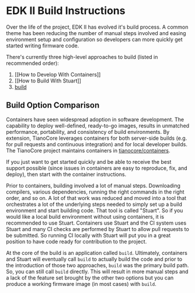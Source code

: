 # EDK II Build Instructions

Over the life of the project, EDK II has evolved it's build process. A common theme has been reducing the number of
manual steps involved and easing environment setup and configuration so developers can more quickly get started writing
firmware code.

There's currently three high-level approaches to build (listed in recommended order):

1. [[How to Develop With Containers]]
2. [[How to Build With Stuart]]
3. [build](https://github.com/tianocore/tianocore.github.io/wiki/Getting-Started-with-EDK-II)

## Build Option Comparison

Containers have seen widespread adoption in software development. The capability to deploy well-defined, ready-to-go
images, results in unmatched performance, portability, and consistency of build environments. By extension, TianoCore
leverages containers for both server-side builds (e.g. for pull requests and continuous integration) and for local
developer builds. The TianoCore project maintains containers in
[tianocore/containers](https://github.com/tianocore/containers).

If you just want to get started quickly and be able to receive the best support possible (since issues in containers
are easy to reproduce, fix, and deploy), then start with the container instructions.

Prior to containers, building involved a lot of manual steps. Downloading compilers, various dependencies, running
the right commands in the right order, and so on. A lot of that work was reduced and moved into a tool that
orchestrates a lot of the underlying steps needed to simply set up a build environment and start building code. That
tool is called "Stuart". So if you would like a local build environment without using containers, it is recommended
to use Stuart. Containers use Stuart and the CI system uses Stuart and many CI checks are performed by Stuart to allow
pull requests to be submitted. So running CI locally with Stuart will put you in a great position to have code ready
for contribution to the project.

At the core of the build is an application called `build`. Ultimately, containers and Stuart will eventually call
`build` to actually build the code and prior to the introduction of those two approaches, `build` was the primary
build path. So, you can still call `build` directly. This will result in more manual steps and a lack of the feature
set brought by the other two options but you can produce a working firmware image (in most cases) with `build`.
